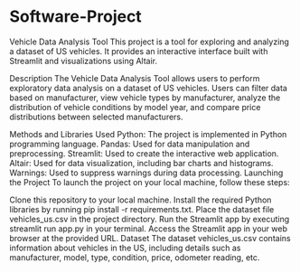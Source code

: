 # Software-Project

Vehicle Data Analysis Tool
This project is a tool for exploring and analyzing a dataset of US vehicles. It provides an interactive interface built with Streamlit and visualizations using Altair.

Description
The Vehicle Data Analysis Tool allows users to perform exploratory data analysis on a dataset of US vehicles. Users can filter data based on manufacturer, view vehicle types by manufacturer, analyze the distribution of vehicle conditions by model year, and compare price distributions between selected manufacturers.

Methods and Libraries Used
Python: The project is implemented in Python programming language.
Pandas: Used for data manipulation and preprocessing.
Streamlit: Used to create the interactive web application.
Altair: Used for data visualization, including bar charts and histograms.
Warnings: Used to suppress warnings during data processing.
Launching the Project
To launch the project on your local machine, follow these steps:

Clone this repository to your local machine.
Install the required Python libraries by running pip install -r requirements.txt.
Place the dataset file vehicles_us.csv in the project directory.
Run the Streamlit app by executing streamlit run app.py in your terminal.
Access the Streamlit app in your web browser at the provided URL.
Dataset
The dataset vehicles_us.csv contains information about vehicles in the US, including details such as manufacturer, model, type, condition, price, odometer reading, etc.

